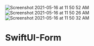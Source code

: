  ![Screenshot 2021-05-16 at 11 50 52 AM](https://user-images.githubusercontent.com/35461226/118388340-47469380-b63d-11eb-82d1-91043302f587.png)
![Screenshot 2021-05-16 at 11 50 26 AM](https://user-images.githubusercontent.com/35461226/118388342-4a418400-b63d-11eb-9fd4-013597f1c71f.png)
![Screenshot 2021-05-16 at 11 50 32 AM](https://user-images.githubusercontent.com/35461226/118388346-4c0b4780-b63d-11eb-997c-452766a5d458.png)


# SwiftUI-Form



